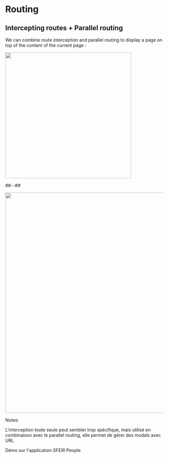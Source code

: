 <!-- .slide: class="two-column with-code " -->

<style>
  .intercepting-pattern-modal-img {
    width: 400px;
    height: auto;
  }

  .intercepting-pattern-modal-schema-img {
    width: 700px;
    height: auto;
  }
  </style>

# Routing

## Intercepting routes + Parallel routing

We can combine route interception and parallel routing to display a page on top of the content of the current page :

<img src="./assets/images/02-routing/modal-routes.png" class="intercepting-pattern-modal-img" />

##--##

<img src="./assets/images/02-routing/modal-schema.png" class="intercepting-pattern-modal-schema-img" />

Notes:

L'interception toute seule peut sembler trop spécifique, mais utilisé en combinaison avec le parallel routing, elle permet de gérer des modals avec URL

Démo sur l'application SFEIR People
